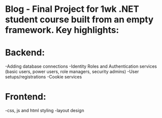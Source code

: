 # Blog - Final Project for 1wk .NET student course built from an empty framework. Key highlights:
# Backend:
-Adding database connections
-Identity Roles and Authentication services (basic users, power users, role managers, security admins)
-User setups/registrations
-Cookie services


# Frontend:
-css, js and html styling
-layout design
